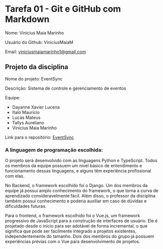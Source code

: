 # Tarefa 01 - Git e GitHub com Markdown

Nome: Vinicius Maia Marinho

Usuário do Github: ViniciusMaiaM

Email: viniciusmaiamarinho1@gmail.com

## Projeto da disciplina

Nome do projeto: EventSync

Descrição: Sistema de controle e gerenciamento de eventos

Equipe:

- Dayanne Xavier Lucena
- Italo Mauricio
- Lucas Mateus
- Tallys Aureliano
- Vinicius Maia Marinho

Link para o repositório: [EventSync](https://github.com/tallysdev/eventSync)

### A linguagem de programação escolhida:

O projeto será desenvolvido com as linguagens Python e TypeScript. Todos os membros da equipe possuem um nível básico de entendimento e funcionamento dessas linguagens, e alguns têm experiência profissional com elas.

No Backend, o framework escolhido foi o Django. Um dos membros da equipe já possui amplo conhecimento do framework, o que torna a curva de aprendizado consideravelmente fácil. Além disso, o professor da disciplina também possui conhecimento e poderia auxiliar em caso de dúvidas e dificuldades futuras.

Para o frontend, o framework escolhido foi o Vue.js, um framework progressivo de JavaScript para a construção de interfaces de usuário. Ele é projetado desde o início para ser adotável de forma incremental, o que significa que pode ser facilmente integrado a projetos existentes, independentemente do tamanho. Dois dos membros do grupo já possuem experiências prévias com o Vue para desenvolvimento de projetos.

